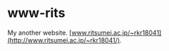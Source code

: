 # www-rits

My another website.
[www.ritsumei.ac.jp/~rkr18041](http://www.ritsumei.ac.jp/~rkr18041/).
